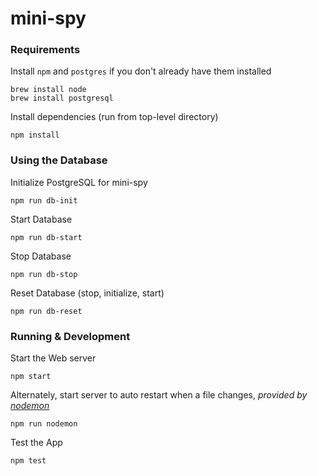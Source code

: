 # mini-spy

### Requirements
Install `npm` and `postgres` if you don't already have them installed
```
brew install node
brew install postgresql
```

Install dependencies (run from top-level directory)
```
npm install
```

### Using the Database

Initialize PostgreSQL for mini-spy
```
npm run db-init
```

Start Database
```
npm run db-start
```

Stop Database
```
npm run db-stop
```
Reset Database (stop, initialize, start)
```
npm run db-reset
```

### Running & Development

Start the Web server
```
npm start
```

Alternately, start server to auto restart when a file changes, _provided by [nodemon](https://github.com/remy/nodemon/)_
```
npm run nodemon
```

Test the App
```
npm test
```